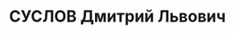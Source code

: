 ---
title: СУСЛОВ Дмитрий Львович
description: 'Род. в 1885, г. Вятка. Проживал: г. Минусинск. Ссыльный. Без определенных
  занятий.

  Арестован 10.10.1936. Обв. по ст. 58-10 УК РСФСР. Приговор: выездная сессия ВК ВС
  СССР, 21.04.1937 – 8 лет ИТЛ.

  Реабилитирован ВК ВС СССР 10.03.1960'
---